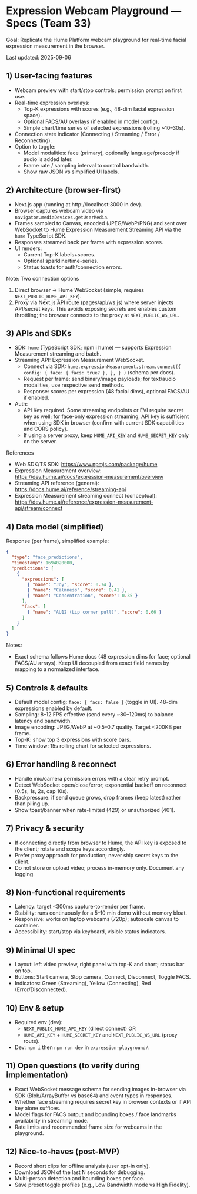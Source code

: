 # Expression Webcam Playground — Specs (Team 33)

Goal: Replicate the Hume Platform webcam playground for real-time facial expression measurement in the browser.

Last updated: 2025-09-06

## 1) User-facing features
- Webcam preview with start/stop controls; permission prompt on first use.
- Real-time expression overlays:
  - Top-K expressions with scores (e.g., 48-dim facial expression space).
  - Optional FACS/AU overlays (if enabled in model config).
  - Simple chart/time series of selected expressions (rolling ~10–30s).
- Connection state indicator (Connecting / Streaming / Error / Reconnecting).
- Option to toggle:
  - Model modalities: face (primary), optionally language/prosody if audio is added later.
  - Frame rate / sampling interval to control bandwidth.
  - Show raw JSON vs simplified UI labels.

## 2) Architecture (browser-first)
- Next.js app (running at http://localhost:3000 in dev).
- Browser captures webcam video via `navigator.mediaDevices.getUserMedia`.
- Frames sampled to Canvas, encoded (JPEG/WebP/PNG) and sent over WebSocket to Hume Expression Measurement Streaming API via the `hume` TypeScript SDK.
- Responses streamed back per frame with expression scores.
- UI renders:
  - Current Top-K labels+scores.
  - Optional sparkline/time-series.
  - Status toasts for auth/connection errors.

Note: Two connection options
1) Direct browser -> Hume WebSocket (simple, requires `NEXT_PUBLIC_HUME_API_KEY`).
2) Proxy via Next.js API route (pages/api/ws.js) where server injects API/secret keys. This avoids exposing secrets and enables custom throttling; the browser connects to the proxy at `NEXT_PUBLIC_WS_URL`.

## 3) APIs and SDKs
- SDK: `hume` (TypeScript SDK; npm i hume) — supports Expression Measurement streaming and batch.
- Streaming API: Expression Measurement WebSocket.
  - Connect via SDK: `hume.expressionMeasurement.stream.connect({ config: { face: { facs: true? }, }, } )` (schema per docs).
  - Request per frame: send binary/image payloads; for text/audio modalities, use respective send methods.
  - Response: scores per expression (48 facial dims), optional FACS/AU if enabled.
- Auth:
  - API Key required. Some streaming endpoints or EVI require secret key as well; for face-only expression streaming, API key is sufficient when using SDK in browser (confirm with current SDK capabilities and CORS policy).
  - If using a server proxy, keep `HUME_API_KEY` and `HUME_SECRET_KEY` only on the server.

References
- Web SDK/TS SDK: https://www.npmjs.com/package/hume
- Expression Measurement overview: https://dev.hume.ai/docs/expression-measurement/overview
- Streaming API reference (general): https://docs.hume.ai/reference/streaming-api
- Expression Measurement streaming connect (conceptual): https://dev.hume.ai/reference/expression-measurement-api/stream/connect

## 4) Data model (simplified)
Response (per frame), simplified example:
```json
{
  "type": "face_predictions",
  "timestamp": 1694020000,
  "predictions": [
    {
      "expressions": [
        { "name": "Joy", "score": 0.74 },
        { "name": "Calmness", "score": 0.41 },
        { "name": "Concentration", "score": 0.35 }
      ],
      "facs": [
        { "name": "AU12 (Lip corner pull)", "score": 0.66 }
      ]
    }
  ]
}
```
Notes:
- Exact schema follows Hume docs (48 expression dims for face; optional FACS/AU arrays). Keep UI decoupled from exact field names by mapping to a normalized interface.

## 5) Controls & defaults
- Default model config: `face: { facs: false }` (toggle in UI). 48-dim expressions enabled by default.
- Sampling: 8–12 FPS effective (send every ~80–120ms) to balance latency and bandwidth.
- Image encoding: JPEG/WebP at ~0.5–0.7 quality. Target <200KB per frame.
- Top-K: show top 3 expressions with score bars.
- Time window: 15s rolling chart for selected expressions.

## 6) Error handling & reconnect
- Handle mic/camera permission errors with a clear retry prompt.
- Detect WebSocket open/close/error; exponential backoff on reconnect (0.5s, 1s, 2s, cap 10s).
- Backpressure: if send queue grows, drop frames (keep latest) rather than piling up.
- Show toast/banner when rate-limited (429) or unauthorized (401).

## 7) Privacy & security
- If connecting directly from browser to Hume, the API key is exposed to the client; rotate and scope keys accordingly.
- Prefer proxy approach for production; never ship secret keys to the client.
- Do not store or upload video; process in-memory only. Document any logging.

## 8) Non-functional requirements
- Latency: target <300ms capture-to-render per frame.
- Stability: runs continuously for a 5–10 min demo without memory bloat.
- Responsive: works on laptop webcams (720p); autoscale canvas to container.
- Accessibility: start/stop via keyboard, visible status indicators.

## 9) Minimal UI spec
- Layout: left video preview, right panel with top-K and chart; status bar on top.
- Buttons: Start camera, Stop camera, Connect, Disconnect, Toggle FACS.
- Indicators: Green (Streaming), Yellow (Connecting), Red (Error/Disconnected).

## 10) Env & setup
- Required env (dev):
  - `NEXT_PUBLIC_HUME_API_KEY` (direct connect) OR
  - `HUME_API_KEY` + `HUME_SECRET_KEY` and `NEXT_PUBLIC_WS_URL` (proxy route).
- Dev: `npm i` then `npm run dev` in `expression-playground/`.

## 11) Open questions (to verify during implementation)
- Exact WebSocket message schema for sending images in-browser via SDK (Blob/ArrayBuffer vs base64) and event types in responses.
- Whether face streaming requires secret key in browser contexts or if API key alone suffices.
- Model flags for FACS output and bounding boxes / face landmarks availability in streaming mode.
- Rate limits and recommended frame size for webcams in the playground.

## 12) Nice-to-haves (post-MVP)
- Record short clips for offline analysis (user opt-in only).
- Download JSON of the last N seconds for debugging.
- Multi-person detection and bounding boxes per face.
- Save preset toggle profiles (e.g., Low Bandwidth mode vs High Fidelity).
